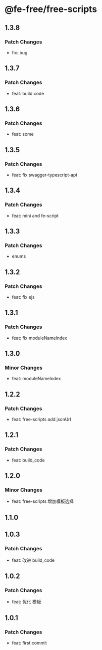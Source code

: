 # @fe-free/free-scripts

## 1.3.8

### Patch Changes

- fix: bug

## 1.3.7

### Patch Changes

- feat: build code

## 1.3.6

### Patch Changes

- feat: some

## 1.3.5

### Patch Changes

- feat: fix swagger-typescript-api

## 1.3.4

### Patch Changes

- feat: mini and fe-script

## 1.3.3

### Patch Changes

- enums

## 1.3.2

### Patch Changes

- feat: fix ejs

## 1.3.1

### Patch Changes

- feat: fix moduleNameIndex

## 1.3.0

### Minor Changes

- feat: moduleNameIndex

## 1.2.2

### Patch Changes

- feat: free-scripts add jsonUrl

## 1.2.1

### Patch Changes

- feat: build_code

## 1.2.0

### Minor Changes

- feat: free-scripts 增加模板选择

## 1.1.0

## 1.0.3

### Patch Changes

- feat: 改进 build_code

## 1.0.2

### Patch Changes

- feat: 优化 模板

## 1.0.1

### Patch Changes

- feat: first commit
